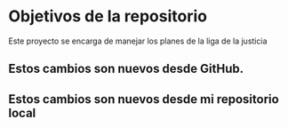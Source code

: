 # Objetivos de la repositorio

Este proyecto se encarga de manejar los planes de la liga de la justicia

## Estos cambios son nuevos desde GitHub.
## Estos cambios son nuevos desde mi repositorio local
